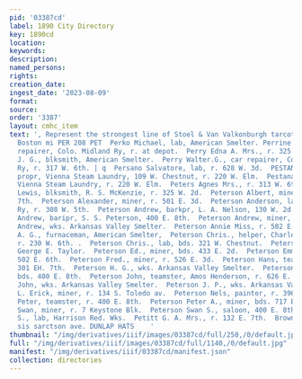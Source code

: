 ```yaml
---
pid: '03387cd'
label: 1890 City Directory
key: 1890cd
location: 
keywords: 
description: 
named_persons: 
rights: 
creation_date: 
ingest_date: '2023-08-09'
format: 
source: 
order: '3387'
layout: cmhc_item
text: ', Represent the strongest line of Stoel & Van Valkonburgh tarcot"sn otts.91-28
  Boston mi PER 208 PET  Perko Michael, lab, American Smelter. Perrine James, line
  repairer, Colo. Midland Ry, r. at depot.  Perry Edna A. Mrs., r. 325 W. 5th. Perry
  J. G., blksmith, American Smelter.  Perry Walter.G., car repairer, Colo. Midland
  Ry, r. 317 W. 6th. | q  Persano Salvatore, lab, r. 628 W. 3d.  PESTANA JOHN M.,
  propr, Vienna Steam Laundry, 109 W. Chestnut, r. 220 W. Elm.  Pestana John R., clk,
  Vienna Steam Laundry, r. 220 W. Elm.  Peters Agnes Mrs., r. 313 W. 6th.  Peters
  Lewis, blksmith, R. S. McKenzie, r. 325 W. 2d.  Peterson Albert, miner, r. 417 E.
  7th.  Peterson Alexander, miner, r. 501 E. 3d.  Peterson Anderson, lab, Colo. Midland
  Ry, r. 308 W. 5th.  Peterson Andrew, barkpr, L. A. Nelson, 130 W. 2d.  Peterson
  Andrew, baripr, S. S. Peterson, 400 E. 8th.  Peterson Andrew, miner, r. 398 E. 2d.  Peterson
  Andrew, wks. Arkansas Valley Smelter.  Peterson Annie Miss, r. 502 E. 6th.  Peterson
  A. G., furnaceman, American Smelter,  Peterson Chris., helper, Charles Leitzmann,
  r. 230 W. 6th. .  Peterson Chris., lab, bds. 321 W. Chestnut.  Peterson D. F., paperhanger,
  George E. Taylor.  Peterson Ed., miner, bds. 433 E. 2d.  Peterson Emma Miss, r.
  502 E. 6th.  Peterson Fred., miner, r. 526 E. 3d.  Peterson Hans, teamster, bds.
  301 EH. 7th.  Peterson H. G., wks. Arkansas Valley Smelter.  Peterson John, miner,
  bds. 400 E. 8th.  Peterson John, teamster, Amos Henderson, r. 626 E. 4th.  Peterson
  John, wks. Arkansas Valley Smelter.  Peterson J. P., wks. Arkansas Valley Smelter.  Peterson
  L. Erick, miner, r. 134 S. Toledo av.  Peterson Nels, painter, r. 396 E. 2d.  Peterson
  Peter, teamster, r. 400 E. 8th.  Peterson Peter A., miner, bds. 717 E.. 5th.  Peterson
  Swan, miner, r. 7 Keystone Blk.  Peterson Swan S., saloon, 400 E. 8th.  Peterson
  S., lab, Harrison Red. Wks.  Petitt G. A. Mrs., r. 132 E. 7th.  Brown & Morgan,
  sis sarctson ave. DUNLAP HATS    '
thumbnail: "/img/derivatives/iiif/images/03387cd/full/250,/0/default.jpg"
full: "/img/derivatives/iiif/images/03387cd/full/1140,/0/default.jpg"
manifest: "/img/derivatives/iiif/03387cd/manifest.json"
collection: directories
---
```

